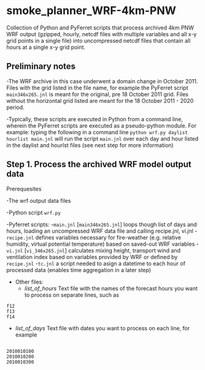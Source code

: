 # smoke_planner_WRF-4km-PNW

Collection of Python and PyFerret scripts that process archived 4km PNW WRF output (gzipped, hourly, netcdf files with multiple variables and all x-y grid points
in a single file) into uncompressed netcdf files that contain all hours at a single x-y grid point.

## Preliminary notes

-The WRF archive in this case underwent a domain change in October 2011.  Files with the grid listed in the file name, for example 
the PyFerret script `main346x265.jnl` is meant for the original, pre 18 October 2011 grid.  Files without the horizontal grid listed are meant for the 18 October 2011 - 2020 period.

-Typically, these scripts are executed in Python from a command line, wherein the PyFerret scripts are executed as a pseudo-python module.  For example: typing the following in a command line `python wrf.py daylist hourlist main.jnl` will run the script `main.jnl` over each day and hour listed in the daylist and hourlst files (see next step for more information)

## Step 1. Process the archived WRF model output data
Prerequesites

-The wrf output data files

-Python script `wrf.py`

-Pyferret scripts:
  -`main.jnl` [`main346x265.jnl`]   loops though list of days and hours, loading an uncompressed WRF data file and calling recipe.jnl, vi.jnl
  -`recipe.jnl` defines variables necessary for fire-weather (e.g. relative humidity, virtual potential temperature) based on saved-out WRF variables
  -`vi.jnl` [`vi_346x265.jnl`] calculates mixing height, transport wind and ventilation index based on variables provided by WRF or defined by `recipe.jnl`
  -`tc.jnl` a script needed to asign a datetime to each hour of processed data (enables time aggregation in a later step)

- Other files:
  - *list_of_hours*  Text file with the names of the forecast hours you want to process on separate lines, such as
```
f12
f13
f14
``` 
  - *list_of_days*  Text file with dates you want to process on each line, for example
```

2010010100
2010010200
2010010300
```
